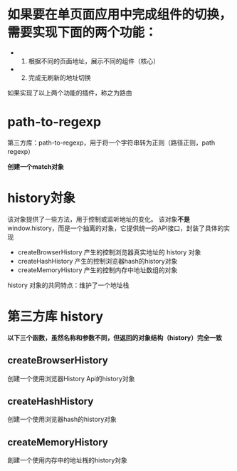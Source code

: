 # 如果要在单页面应用中完成组件的切换，需要实现下面的两个功能：

- 1. 根据不同的页面地址，展示不同的组件（核心）
- 2. 完成无刷新的地址切换

如果实现了以上两个功能的插件，称之为路由


# path-to-regexp
第三方库：path-to-regexp，用于将一个字符串转为正则（路径正则，path regexp）

**创建一个match对象**

# history対象

该对象提供了一些方法，用于控制或监听地址的变化。
该对象**不是**window.history，而是一个抽离的对象，它提供统一的API接口，封装了具体的实现

- createBrowserHistory      产生的控制浏览器真实地址的 history 对象
- createHashHistory         产生的控制浏览器hash的history对象
- createMemoryHistory       产生的控制内存中地址数组的对象

history 对象的共同特点：维护了一个地址栈


# 第三方库 history

**以下三个函数，虽然名称和参数不同，但返回的对象结构（history）完全一致**

## createBrowserHistory
创建一个使用浏览器History Api的history对象

## createHashHistory
创建一个使用浏览器hash的history对象

## createMemoryHistory
創建一个使用内存中的地址桟的history対象 